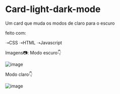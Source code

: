 # Card-light-dark-mode

Um card que muda os modos de claro para o escuro

feito com: 

➝CSS ➝HTML ➝Javascript

Imagens📷:
Modo escuro👇


![image](https://user-images.githubusercontent.com/98463307/221680843-f0738fcd-eee4-4622-b2e3-f9c8b81d8ff1.png)


Modo claro👇


![image](https://user-images.githubusercontent.com/98463307/221680922-0e435148-a438-4778-91e8-666b40ef39c8.png)

